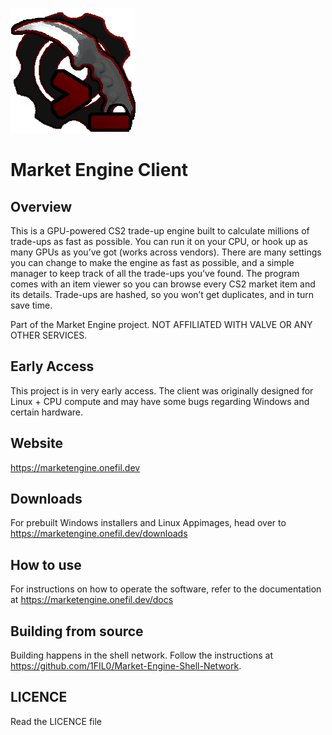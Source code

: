 ![](readme_assets/market_engine_client.png)

# Market Engine Client

## Overview

This is a GPU-powered CS2 trade-up engine built to calculate millions of trade-ups as fast as possible. You can run it on your CPU, or hook up as many GPUs as you’ve got (works across vendors). There are many settings you can change to make the engine as fast as possible, and a simple manager to keep track of all the trade-ups you've found. The program comes with an item viewer so you can browse every CS2 market item and its details. Trade-ups are hashed, so you won’t get duplicates, and in turn save time.

Part of the Market Engine project. NOT AFFILIATED WITH VALVE OR ANY OTHER SERVICES.

## Early Access
This project is in very early access. The client was originally designed for Linux + CPU compute and may have some bugs regarding Windows and certain hardware.

## Website

https://marketengine.onefil.dev

## Downloads

For prebuilt Windows installers and Linux Appimages, head over to https://marketengine.onefil.dev/downloads

## How to use

For instructions on how to operate the software, refer to the documentation at https://marketengine.onefil.dev/docs

## Building from source

Building happens in the shell network. Follow the instructions at https://github.com/1FIL0/Market-Engine-Shell-Network.

## LICENCE

Read the LICENCE file
